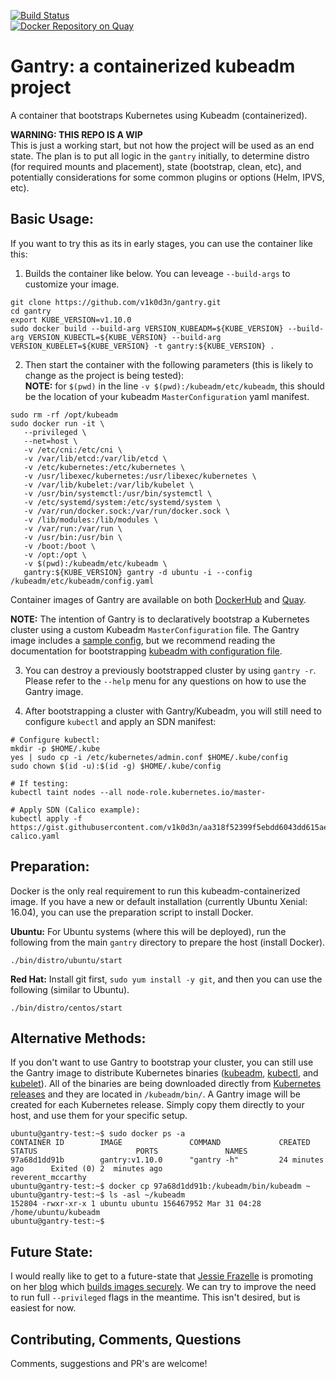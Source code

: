 [![Build Status](http://jenkins.jinkit.com:8080/buildStatus/icon?job=gantry)](http://jenkins.jinkit.com:8080/job/gantry/)<br>
[![Docker Repository on Quay](https://quay.io/repository/v1k0d3n/gantry/status "Docker Repository on Quay")](https://quay.io/repository/v1k0d3n/gantry)

# Gantry: a containerized kubeadm project
A container that bootstraps Kubernetes using Kubeadm (containerized).

**WARNING: THIS REPO IS A WIP** <br>
This is just a working start, but not how the project will be used as an end state. The plan is to put all logic in the `gantry` initially, to determine distro (for required mounts and placement), state (bootstrap, clean, etc), and potentially considerations for some common plugins or options (Helm, IPVS, etc).

## Basic Usage:
If you want to try this as its in early stages, you can use the container like this:

1. Builds the container like below. You can leveage `--build-args` to customize your image. 
```shell
git clone https://github.com/v1k0d3n/gantry.git
cd gantry 
export KUBE_VERSION=v1.10.0
sudo docker build --build-arg VERSION_KUBEADM=${KUBE_VERSION} --build-arg VERSION_KUBECTL=${KUBE_VERSION} --build-arg VERSION_KUBELET=${KUBE_VERSION} -t gantry:${KUBE_VERSION} .
```

2. Then start the container with the following parameters (this is likely to change as the project is being tested): <br>
**NOTE:** for `$(pwd)` in the line `-v $(pwd):/kubeadm/etc/kubeadm`, this should be the location of your kubeadm `MasterConfiguration` yaml manifest.
```shell
sudo rm -rf /opt/kubeadm
sudo docker run -it \
   --privileged \
   --net=host \
   -v /etc/cni:/etc/cni \
   -v /var/lib/etcd:/var/lib/etcd \
   -v /etc/kubernetes:/etc/kubernetes \
   -v /usr/libexec/kubernetes:/usr/libexec/kubernetes \
   -v /var/lib/kubelet:/var/lib/kubelet \
   -v /usr/bin/systemctl:/usr/bin/systemctl \
   -v /etc/systemd/system:/etc/systemd/system \
   -v /var/run/docker.sock:/var/run/docker.sock \
   -v /lib/modules:/lib/modules \
   -v /var/run:/var/run \
   -v /usr/bin:/usr/bin \
   -v /boot:/boot \
   -v /opt:/opt \
   -v $(pwd):/kubeadm/etc/kubeadm \
   gantry:${KUBE_VERSION} gantry -d ubuntu -i --config /kubeadm/etc/kubeadm/config.yaml
```
Container images of Gantry are available on both [DockerHub](https://hub.docker.com/r/v1k0d3n/gantry/tags/) and [Quay](https://quay.io/repository/v1k0d3n/gantry?tab=tags).

**NOTE:** The intention of Gantry is to declaratively bootstrap a Kubernetes cluster using a custom Kubeadm `MasterConfiguration` file. The Gantry image includes a [sample config](https://github.com/v1k0d3n/gantry/blob/master/etc/kubeadm/config.yaml), but we recommend reading the documentation for bootstrapping [kubeadm with configuration file](https://kubernetes.io/docs/reference/setup-tools/kubeadm/kubeadm-init/#config-file).

3. You can destroy a previously bootstrapped cluster by using `gantry -r`. Please refer to the `--help` menu for any questions on how to use the Gantry image.

4. After bootstrapping a cluster with Gantry/Kubeadm, you will still need to configure `kubectl` and apply an SDN manifest:
```shell
# Configure kubectl:
mkdir -p $HOME/.kube
yes | sudo cp -i /etc/kubernetes/admin.conf $HOME/.kube/config
sudo chown $(id -u):$(id -g) $HOME/.kube/config

# If testing:
kubectl taint nodes --all node-role.kubernetes.io/master-

# Apply SDN (Calico example):
kubectl apply -f https://gist.githubusercontent.com/v1k0d3n/aa318f52399f5ebdd6043dd615ae07b4/raw/ed583598170d67bc8c6c91dc523ce100482958eb/networking-calico.yaml
```

## Preparation:
Docker is the only real requirement to run this kubeadm-containerized image. If you have a new or default installation (currently Ubuntu Xenial: 16.04), you can use the preparation script to install Docker.

**Ubuntu:** For Ubuntu systems (where this will be deployed), run the following from the main `gantry` directory to prepare the host (install Docker).
```shell
./bin/distro/ubuntu/start
```

**Red Hat:** Install git first, `sudo yum install -y git`, and then you can use the following (similar to Ubuntu).
```shell
./bin/distro/centos/start
```


## Alternative Methods:
If you don't want to use Gantry to bootstrap your cluster, you can still use the Gantry image to distribute Kubernetes binaries ([kubeadm](https://kubernetes.io/docs/setup/independent/create-cluster-kubeadm/), [kubectl](https://kubernetes.io/docs/tasks/tools/install-kubectl/), and [kubelet](https://kubernetes.io/docs/reference/generated/kubelet/)). All of the binaries are being downloaded directly from [Kubernetes releases](https://storage.googleapis.com/kubernetes-release/) and they are located in `/kubeadm/bin/`. A Gantry image will be created for each Kubernetes release. Simply copy them directly to your host, and use them for your specific setup.

```shell
ubuntu@gantry-test:~$ sudo docker ps -a
CONTAINER ID        IMAGE               COMMAND             CREATED             STATUS                      PORTS               NAMES
97a68d1dd91b        gantry:v1.10.0      "gantry -h"         24 minutes ago      Exited (0) 2  minutes ago                       reverent_mccarthy
ubuntu@gantry-test:~$ docker cp 97a68d1dd91b:/kubeadm/bin/kubeadm ~
ubuntu@gantry-test:~$ ls -asl ~/kubeadm
152804 -rwxr-xr-x 1 ubuntu ubuntu 156467952 Mar 31 04:28 /home/ubuntu/kubeadm
ubuntu@gantry-test:~$
``` 

## Future State:
I would really like to get to a future-state that [Jessie Frazelle](https://github.com/jessfraz/) is promoting on her [blog](https://blog.jessfraz.com/) which [builds images securely](https://blog.jessfraz.com/post/building-container-images-securely-on-kubernetes/). We can try to improve the need to run full `--privileged` flags in the meantime. This isn't desired, but is easiest for now.

## Contributing, Comments, Questions
Comments, suggestions and PR's are welcome!
